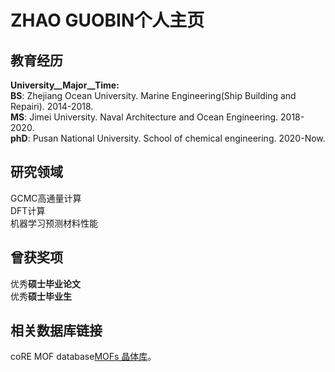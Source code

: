 # ZHAO GUOBIN个人主页

## 教育经历 
**University__Major__Time:**      
**BS**: Zhejiang Ocean University.           Marine Engineering(Ship Building and Repairi).       2014-2018.    
**MS**: Jimei University.                    Naval Architecture and Ocean Engineering.            2018-2020.    
**phD**: Pusan National University.          School of chemical engineering.                      2020-Now.    


## 研究领域

 GCMC高通量计算    
 DFT计算    
 机器学习预测材料性能    


## 曾获奖项    
     
 优秀**硕士毕业论文**       
 优秀**硕士毕业生**

## 相关数据库链接      
coRE MOF database[MOFs 晶体库](https://zenodo.org/record/3677685#.X8uDkrniuUl "2019coRE MOF")。

